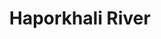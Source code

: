 ---
title: "Haporkhali River"
title_bn: "হাপরখালি নদী"
description: "The river started its journey from the Gangrail River situated at Paikgacha, Khulna and Shirsa River of this district. The length of this river is 8.5km, width is 300m, depth is 14m and its basin is 32 sq.km."
---